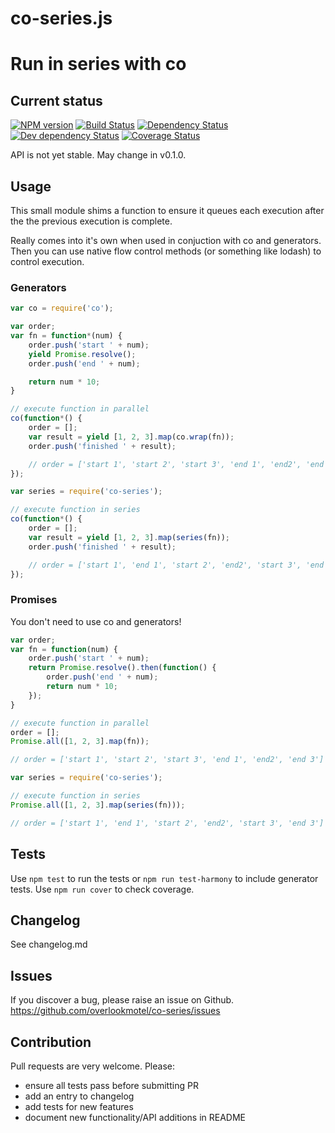 # co-series.js

# Run in series with co

## Current status

[![NPM version](https://img.shields.io/npm/v/co-series.svg)](https://www.npmjs.com/package/co-series)
[![Build Status](https://img.shields.io/travis/overlookmotel/co-series/master.svg)](http://travis-ci.org/overlookmotel/co-series)
[![Dependency Status](https://img.shields.io/david/overlookmotel/co-series.svg)](https://david-dm.org/overlookmotel/co-series)
[![Dev dependency Status](https://img.shields.io/david/dev/overlookmotel/co-series.svg)](https://david-dm.org/overlookmotel/co-series)
[![Coverage Status](https://img.shields.io/coveralls/overlookmotel/co-series/master.svg)](https://coveralls.io/r/overlookmotel/co-series)

API is not yet stable. May change in v0.1.0.

## Usage

This small module shims a function to ensure it queues each execution after the the previous execution is complete.

Really comes into it's own when used in conjuction with co and generators. Then you can use native flow control methods (or something like lodash) to control execution.

### Generators

```js
var co = require('co');

var order;
var fn = function*(num) {
    order.push('start ' + num);
    yield Promise.resolve();
    order.push('end ' + num);

    return num * 10;
}

// execute function in parallel
co(function*() {
    order = [];
    var result = yield [1, 2, 3].map(co.wrap(fn));
    order.push('finished ' + result);

    // order = ['start 1', 'start 2', 'start 3', 'end 1', 'end2', 'end 3', 'finished [10, 20, 30]']
});
```

```js
var series = require('co-series');

// execute function in series
co(function*() {
    order = [];
    var result = yield [1, 2, 3].map(series(fn));
    order.push('finished ' + result);

    // order = ['start 1', 'end 1', 'start 2', 'end2', 'start 3', 'end 3', 'finished [10, 20, 30]']
});
```

### Promises

You don't need to use co and generators!

```js
var order;
var fn = function(num) {
    order.push('start ' + num);
    return Promise.resolve().then(function() {
        order.push('end ' + num);
        return num * 10;
    });
}

// execute function in parallel
order = [];
Promise.all([1, 2, 3].map(fn));

// order = ['start 1', 'start 2', 'start 3', 'end 1', 'end2', 'end 3']
```

```js
var series = require('co-series');

// execute function in series
Promise.all([1, 2, 3].map(series(fn)));

// order = ['start 1', 'end 1', 'start 2', 'end2', 'start 3', 'end 3']
```

## Tests

Use `npm test` to run the tests or `npm run test-harmony` to include generator tests.
Use `npm run cover` to check coverage.

## Changelog

See changelog.md

## Issues

If you discover a bug, please raise an issue on Github. https://github.com/overlookmotel/co-series/issues

## Contribution

Pull requests are very welcome. Please:

* ensure all tests pass before submitting PR
* add an entry to changelog
* add tests for new features
* document new functionality/API additions in README
